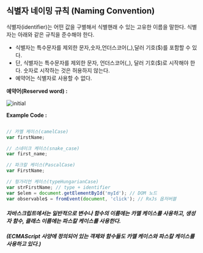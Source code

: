 ## 식별자 네이밍 규칙 (Naming Convention) ##

식별자(identifier)는 어떤 값을 구별해서 식별핸래 수 있는 고유한 이름을 말한다.
식별자는 아래와 같은 규칙을 준수해야 한다.

  + 식별자는 특수문자를 제외한 문자,숫자,언더스코어(_),달러 기호($)를 포함할 수 있다.
  + 단, 식별자는 특수문자를 제외한 문자, 언더스코어(_), 달러 기호($)로 시작해야 한다. 숫자로 시작하는 것은 허용하지 않는다.
  + 예약어는 식별자로 사용할 수 없다.

**예약어(Reserved word) :**

![initial](https://user-images.githubusercontent.com/89209626/149662724-5a254e70-ad7a-4316-b38e-b65434e82808.png)


**Example Code :**

```javascript

// 카멜 케이스(camelCase)
var firstName;

// 스네이크 케이스(snake_case)
var first_name;

// 파크칼 케이스(PascalCase)
var FirstName;

// 헝가리언 케이스(typeHungarianCase)
var strFirstName; // type + identifier
var $elem = document.getElementById('myId'); // DOM 노드
var observable$ = fromEvent(document, 'click'); // RxJs 옵저버블 

```

#### _자바스크립트에서는 일반적으로 변수나 함수의 이름에는 **카멜 케이스**를 사용하고, 생성자 함수, 클래스 이름에는 **파스칼 케이스**를 사용한다._
##### **(ECMAScript 사양에 정의되어 있는 객체와 함수들도 카멜 케이스와 파스칼 케이스를 사용하고 있다.)**